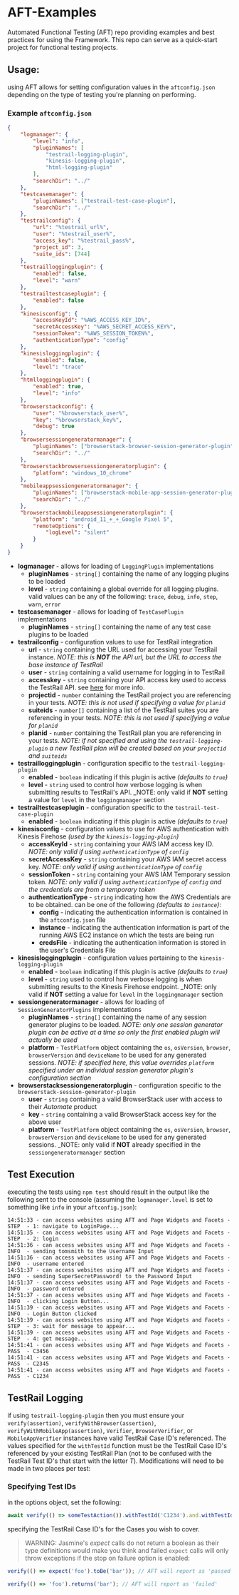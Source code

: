 # AFT-Examples
Automated Functional Testing (AFT) repo providing examples and best practices for using the Framework. This repo can serve as a quick-start project for functional testing projects.

## Usage:
using AFT allows for setting configuration values in the `aftconfig.json` depending on the type of testing you're planning on performing.

### Example `aftconfig.json`

```json
{
    "logmanager": {
        "level": "info",
        "pluginNames": [
            "testrail-logging-plugin",
            "kinesis-logging-plugin",
            "html-logging-plugin"
        ],
        "searchDir": "../"
    },
    "testcasemanager": {
        "pluginNames": ["testrail-test-case-plugin"],
        "searchDir": "../"
    },
    "testrailconfig": {
        "url": "%testrail_url%",
        "user": "%testrail_user%",
        "access_key": "%testrail_pass%",
        "project_id": 3,
        "suite_ids": [744]
    },
    "testrailloggingplugin": {
        "enabled": false,
        "level": "warn"
    },
    "testrailtestcaseplugin": {
        "enabled": false
    },
    "kinesisconfig": {
        "accessKeyId": "%AWS_ACCESS_KEY_ID%",
        "secretAccessKey": "%AWS_SECRET_ACCESS_KEY%",
        "sessionToken": "%AWS_SESSION_TOKEN%",
        "authenticationType": "config"
    },
    "kinesisloggingplugin": {
        "enabled": false,
        "level": "trace"
    },
    "htmlloggingplugin": {
        "enabled": true,
        "level": "info"
    },
    "browserstackconfig": {
        "user": "%browserstack_user%",
        "key": "%browserstack_key%",
        "debug": true
    },
    "browsersessiongeneratormanager": {
        "pluginNames": ["browserstack-browser-session-generator-plugin"],
        "searchDir": "../"
    },
    "browserstackbrowsersessiongeneratorplugin": {
        "platform": "windows_10_chrome"
    },
    "mobileappsessiongeneratormanager": {
        "pluginNames": ["browserstack-mobile-app-session-generator-plugin"],
        "searchDir": "../"
    },
    "browserstackmobileappsessiongeneratorplugin": {
        "platform": "android_11_+_+_Google Pixel 5",
        "remoteOptions": {
            "logLevel": "silent"
        }
    }
}
```
- **logmanager** - allows for loading of `LoggingPlugin` implementations
  - **pluginNames** - `string[]` containing the name of any logging plugins to be loaded
  - **level** - `string` containing a global override for all logging plugins. valid values can be any of the following: `trace`, `debug`, `info`, `step`, `warn`, `error`
- **testcasemanager** - allows for loading of `TestCasePlugin` implementations
  - **pluginNames** - `string[]` containing the name of any test case plugins to be loaded
- **testrailconfig** - configuration values to use for TestRail integration
  - **url** - `string` containing the URL used for accessing your TestRail instance. _NOTE: this is **NOT** the API url, but the URL to access the base instance of TestRail_
  - **user** - `string` containing a valid username for logging in to TestRail
  - **accesskey** - `string` containing your API access key used to access the TestRail API. see [here](https://www.gurock.com/testrail/docs/api/getting-started/accessing) for more info.
  - **projectid** - `number` containing the TestRail project you are referencing in your tests. _NOTE: this is not used if specifying a value for `planid`_
  - **suiteids** - `number[]` containing a list of the TestRail suites you are referencing in your tests. _NOTE: this is not used if specifying a value for `planid`_
  - **planid** - `number` containing the TestRail plan you are referencing in your tests. _NOTE: if not specified and using the `testrail-logging-plugin` a new TestRail plan will be created based on your `projectid` and `suiteids`_
- **testrailloggingplugin** - configuration specific to the `testrail-logging-plugin`
  - **enabled** - `boolean` indicating if this plugin is active _(defaults to `true`)_
  - **level** - `string` used to control how verbose logging is when submitting results to TestRail's API. _NOTE: only valid if **NOT** setting a value for `level` in the `loggingmanager` section
- **testrailtestcaseplugin** - configuration specific to the `testrail-test-case-plugin`
  - **enabled** - `boolean` indicating if this plugin is active _(defaults to `true`)_
- **kinesisconfig** - configuration values to use for AWS authentication with Kinesis Firehose _(used by the `kinesis-logging-plugin`)_
  - **accessKeyId** - `string` containing your AWS IAM access key ID. _NOTE: only valid if using `authenticationType` of `config`_
  - **secretAccessKey** - `string` containing your AWS IAM secret access key. _NOTE: only valid if using `authenticationType` of `config`_
  - **sessionToken** - `string` containing your AWS IAM Temporary session token. _NOTE: only valid if using `authenticationType` of `config` and the credentials are from a temporary token_
  - **authenticationType** - `string` indicating how the AWS Credentials are to be obtained. can be one of the following _(defaults to `instance`)_:
    - **config** - indicating the authentication information is contained in the `aftconfig.json` file
    - **instance** - indicating the authentication information is part of the running AWS EC2 instance on which the tests are being run
    - **credsFile** - indicating the authentication information is stored in the user's Credentials File
- **kinesisloggingplugin** - configuration values pertaining to the `kinesis-logging-plugin`
  - **enabled** - `boolean` indicating if this plugin is active _(defaults to `true`)_
  - **level** - `string` used to control how verbose logging is when submitting results to the Kinesis Firehose endpoint. _NOTE: only valid if **NOT** setting a value for `level` in the `loggingmanager` section
- **sessiongeneratormanager** - allows for loading of `SessionGeneratorPlugins` implementations
  - **pluginNames** - `string[]` containing the name of any session generator plugins to be loaded. _NOTE: only one session generator plugin can be active at a time so only the first enabled plugin will actually be used_
  - **platform** - `TestPlatform` object containing the `os`, `osVersion`, `browser`, `browserVersion` and `deviceName` to be used for any generated sessions. _NOTE: if specified here, this value overrides `platform` specified under an individual session generator plugin's configuration section_
- **browserstacksessiongeneratorplugin** - configuration specific to the `browserstack-session-generator-plugin`
  - **user** - `string` containing a valid BrowserStack user with access to their _Automate_ product
  - **key** - `string` containing a valid BrowserStack access key for the above user
  - **platform** - `TestPlatform` object containing the `os`, `osVersion`, `browser`, `browserVersion` and `deviceName` to be used for any generated sessions. _NOTE: only valid if **NOT** already specified in the `sessiongeneratormanager` section

## Test Execution
executing the tests using `npm test` should result in the output like the following sent to the console (assuming the `logmanager.level` is set to something like `info` in your `aftconfig.json`):
```
14:51:33 - can access websites using AFT and Page Widgets and Facets - STEP  - 1: navigate to LoginPage...
14:51:35 - can access websites using AFT and Page Widgets and Facets - STEP  - 2: login
14:51:36 - can access websites using AFT and Page Widgets and Facets - INFO  - sending tomsmith to the Username Input
14:51:36 - can access websites using AFT and Page Widgets and Facets - INFO  - username entered
14:51:37 - can access websites using AFT and Page Widgets and Facets - INFO  - sending SuperSecretPassword! to the Password Input
14:51:37 - can access websites using AFT and Page Widgets and Facets - INFO  - password entered
14:51:37 - can access websites using AFT and Page Widgets and Facets - INFO  - clicking Login Button...
14:51:39 - can access websites using AFT and Page Widgets and Facets - INFO  - Login Button clicked
14:51:39 - can access websites using AFT and Page Widgets and Facets - STEP  - 3: wait for message to appear...
14:51:39 - can access websites using AFT and Page Widgets and Facets - STEP  - 4: get message...
14:51:41 - can access websites using AFT and Page Widgets and Facets - PASS  - C3456
14:51:41 - can access websites using AFT and Page Widgets and Facets - PASS  - C2345
14:51:41 - can access websites using AFT and Page Widgets and Facets - PASS  - C1234
```

## TestRail Logging
if using `testrail-logging-plugin` then you must ensure your `verify(assertion)`, `verifyWithBrowser(assertion)`, `verifyWithMobileApp(assertion)`, `Verifier`, `BrowserVerifier`, or `MobileAppVerifier` instances have valid TestRail Case ID's referenced. The values specified for the `withTestId` function must be the TestRail Case ID's referenced by your existing TestRail Plan (not to be confused with the TestRail Test ID's that start with the letter _T_). Modifications will need to be made in two places per test:

### Specifying Test IDs
in the options object, set the following:
```typescript
await verify(() => someTestAction()).withTestId('C1234').and.withTestId('C2345').and.withTestId('C3456');
```
specifying the TestRail Case ID's for the Cases you wish to cover.

> WARNING: Jasmine's _expect_ calls do not return a boolean as their type definitions would make you think and failed `expect` calls will only throw exceptions if the stop on failure option is enabled: 
```typescript
verify(() => expect('foo').toBe('bar')); // AFT will report as 'passed'

verify(() => 'foo').returns('bar'); // AFT will report as 'failed'
```